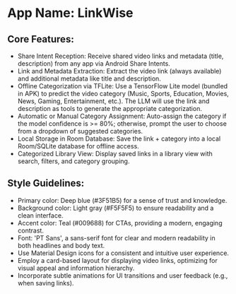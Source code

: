 # **App Name**: LinkWise

## Core Features:

- Share Intent Reception: Receive shared video links and metadata (title, description) from any app via Android Share Intents.
- Link and Metadata Extraction: Extract the video link (always available) and additional metadata like title and description.
- Offline Categorization via TFLite: Use a TensorFlow Lite model (bundled in APK) to predict the video category (Music, Sports, Education, Movies, News, Gaming, Entertainment, etc.). The LLM will use the link and description as tools to generate the appropriate categorization.
- Automatic or Manual Category Assignment: Auto-assign the category if the model confidence is >= 80%; otherwise, prompt the user to choose from a dropdown of suggested categories.
- Local Storage in Room Database: Save the link + category into a local Room/SQLite database for offline access.
- Categorized Library View: Display saved links in a library view with search, filters, and category grouping.

## Style Guidelines:

- Primary color: Deep blue (#3F51B5) for a sense of trust and knowledge.
- Background color: Light gray (#F5F5F5) to ensure readability and a clean interface.
- Accent color: Teal (#009688) for CTAs, providing a modern, engaging contrast.
- Font: 'PT Sans', a sans-serif font for clear and modern readability in both headlines and body text.
- Use Material Design icons for a consistent and intuitive user experience.
- Employ a card-based layout for displaying video links, optimizing for visual appeal and information hierarchy.
- Incorporate subtle animations for UI transitions and user feedback (e.g., when saving links).